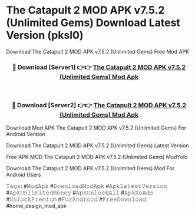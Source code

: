# The Catapult 2 MOD APK v7.5.2 (Unlimited Gems) Download Latest Version (pksl0)
Download The Catapult 2 MOD APK v7.5.2 (Unlimited Gems) Free Mod APK

<div align="center">
<h3>🔴 Download [Server1] 👉👉 <a href="https://apkcomod.com?title=The_Catapult_2_MOD_APK_v7.5.2_(Unlimited_Gems)">The Catapult 2 MOD APK v7.5.2 (Unlimited Gems) Mod Apk</a></h3><br>

<h3>🔴 Download [Server2] 👉👉 <a href="https://apkcomod.com?title=The_Catapult_2_MOD_APK_v7.5.2_(Unlimited_Gems)">The Catapult 2 MOD APK v7.5.2 (Unlimited Gems) Mod Apk</a></h3>
</div>


Download Mod APK The Catapult 2 MOD APK v7.5.2 (Unlimited Gems) For Android Version

Download The Catapult 2 MOD APK v7.5.2 (Unlimited Gems) Latest Version

Free APK MOD The Catapult 2 MOD APK v7.5.2 (Unlimited Gems) ModYolo

Download The Catapult 2 MOD APK v7.5.2 (Unlimited Gems) Mod For Android Users

𝚃𝚊𝚐𝚜: #𝙼𝚘𝚍𝙰𝚙𝚔 #𝙳𝚘𝚠𝚗𝚕𝚘𝚊𝚍𝙼𝚘𝚍𝙰𝚙𝚔 #𝙰𝚙𝚔𝙻𝚊𝚝𝚎𝚜𝚝𝚅𝚎𝚛𝚜𝚒𝚘𝚗 #𝙰𝚙𝚔𝚄𝚗𝚕𝚒𝚖𝚒𝚝𝚎𝚍𝙼𝚘𝚗𝚎𝚢 #𝙰𝚙𝚔𝚄𝚗𝚕𝚘𝚌𝚔𝙰𝚕𝚕 #𝙰𝚙𝚔𝙽𝚘𝙰𝚍𝚜 #𝚄𝚗𝚕𝚘𝚌𝚔𝙿𝚛𝚎𝚖𝚒𝚞𝚖 #𝙵𝚘𝚛𝙰𝚗𝚍𝚛𝚘𝚒𝚍 #𝙵𝚛𝚎𝚎𝙳𝚘𝚠𝚗𝚕𝚘𝚊𝚍 #home_design_mod_apk